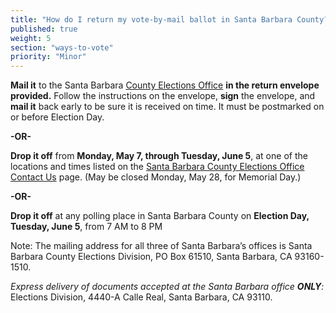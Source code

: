 ```yaml
---
title: "How do I return my vote-by-mail ballot in Santa Barbara County?"
published: true
weight: 5
section: "ways-to-vote"
priority: "Minor"
---
```


**Mail it** to the Santa Barbara [County Elections Office](#section-election-office-contact) **in the return envelope provided.** Follow the instructions on the envelope, **sign** the envelope, and **mail it** back early to be sure it is received on time. It must be postmarked on or before Election Day.  

**-OR-**  

**Drop it off** from **Monday, May 7, through Tuesday, June 5**, at one of the locations and times listed on the [Santa Barbara County Elections Office Contact Us](http://www.sbcassessor.com/Elections/ContactUs.aspx) page. (May be closed Monday, May 28, for Memorial Day.)   

**-OR-**  

**Drop it off** at any polling place in Santa Barbara County on **Election Day, Tuesday, June 5**, from 7 AM to 8 PM  

Note: The mailing address for all three of Santa Barbara’s offices is Santa Barbara County Elections Division, PO Box 61510, Santa Barbara, CA 93160-1510.  

_Express delivery of documents accepted at the Santa Barbara office **ONLY**:_ Elections Division, 4440-A Calle Real, Santa Barbara, CA 93110.  
